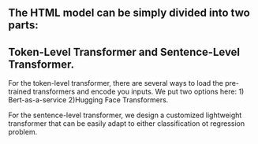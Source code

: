 ## The HTML model can be simply divided into two parts:
## Token-Level Transformer and Sentence-Level Transformer.

For the token-level transformer, there are several ways to load the pre-trained transformers and encode you inputs. 
We put two options here: 1) Bert-as-a-service 2)Hugging Face Transformers.

For the sentence-level transformer, we design a customized lightweight transformer that can be easily adapt to either classification ot regression problem.


